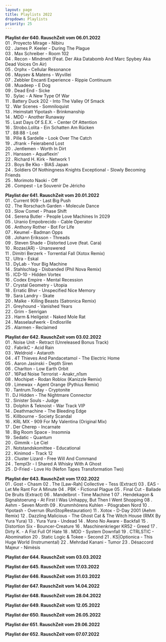 ```yaml
---
layout: page
title: Playlists 2022
dropdown: Playlists
priority: 25
---
```

<p><a name="rzpl640"></a> <strong>Playlist der 640. RauschZeit vom 06.01.2022</strong><br />
01 . Proyecto Mirage - Nibiru<br />
02 . James P. Keeler - During The Plague<br />
03 . Max Schreiber - Room 102<br />
04 . Recon - Mindmelt (Feat. Der Aka Databomb And Marc Spybey Aka Dead Voices On Air)<br />
05 . Orphx - Cellular Resonance<br />
06 . Maysev &amp; Matens - Wyvillei<br />
07 . Zebbler Encanti Experience - Rippie Continuum<br />
08 . Muadeep - E Dog<br />
09 . Dead End - Sicke<br />
10 . Sylac - A New Type Of War<br />
11 . Battery Duck 202 - Into The Valley Of Smack<br />
12 . War Scenes - Somniloquist<br />
13 . Heimstatt Yipotash - Brinkmanship<br />
14 . MDD - Another Runaway<br />
15 . Last Days Of S.E.X. - Center Of Attention<br />
16 . Strobo.Lolita - Ein Schatten Am Rücken<br />
17 . 88:88 - Lost<br />
18 . Pille &amp; Sardelle - Look Over The Catch<br />
19 . Jfrank - Feierabend Lost<br />
20 . Jentlemen - Worth In Dirt<br />
21 . Hanssen - Aquaflexin'<br />
22 . Richard H. Kirk - Network 1<br />
23 . Boys Be Kko - BIAS Japan<br />
24 . Soldiers Of Nothingness Knights Exceptional - Slowly Becoming Friends<br />
25 . Morimoto Naoki - Off<br />
26 . Compest - Le Souvenir De Jéricho</p>
<p><a name="rzpl641"></a> <strong>Playlist der 641. RauschZeit vom 20.01.2022</strong><br />
01 . Current 909 - Last Big Push<br />
02 . The Rorschach Garden - Molecule Dance<br />
03 . Slow Comet - Phase Shift<br />
04 . Serena Butler - People Love Machines In 2029<br />
05 . Uranio Empobrecido - Cable Operator<br />
06 . Anthony Rother - Bot For Life<br />
07 . Keumel - Badman Opps<br />
08 . Johann Eriksson - Threads<br />
09 . Steven Shade - Distorted Love (feat. Cara)<br />
10 . Rozas(AR) - Unanswered<br />
11 . Dimitri Berzerk - Torrential Fall (Xotox Remix)<br />
12 . Ultra - Eskal<br />
13 . DyLab - Your Big Machine<br />
14 . Stahlschlag - Disbanded (Phil Nova Remix)<br />
15 . ICD-10 - Hidden Vortex<br />
16 . Codex Empire - Mental Recession<br />
17 . Crystal Geometry - Utopia<br />
18 . Erratic Bhvr - Unspecified Nice Memory<br />
19 . Sara Landry - Skate<br />
20 . Malke - Killing Beasts (Satronica Remix)<br />
21 . Greyhound - Vanished Years<br />
22 . Grim - Senrigan<br />
23 . Harm &amp; Heilgeist - Naked Mole Rat<br />
24 . Masselaufwerk - Endlosrille<br />
25 . Alarmen - Reclaimed</p>
<p><a name="rzpl642"></a> <strong>Playlist der 642. RauschZeit vom 03.02.2022</strong><br />
01 . Noise Unit - Retract (Unreleased Bonus Track)<br />
02 . FabrikC - Acid Rain<br />
03 . Weldroid - Astaroth<br />
04 . 4T Thieves And Pandacetamol - The Electric Home<br />
05 . Aaron Jasinski - Depth Siren<br />
06 . Charlton - Low Earth Orbit<br />
07 . 16Pad Noise Terrorist - Anakr_n1sm<br />
08 . Mochipet - Rodan Roblox (Kanizzle Remix)<br />
09 . Limewax - Agent Orange (Pythius Remix)<br />
10 . Tantrum.Today - Cryptonite<br />
11 . DJ Hidden - The Nightmare Connector<br />
12 . Sinister Souls - Judge<br />
13 . Dolphin & Teknoist - War Track VIP<br />
14 . Deathmachine - The Bleeding Edge<br />
15 . Killbourne - Society Scandal<br />
16 . KRL MX - 909 For My Valentina (Original Mix)<br />
17 . Der Cherep - Incarnate<br />
18 . Big Room Space - Insomnia<br />
19 . Sedatic - Quantum<br />
20 . Gimmik - Le Ciel<br />
21 . Notstandskomittee - Educational<br />
22 . Kinimod - Track 12<br />
23 . Cluster Lizard - Free Will And Command<br />
24 . Templ3r - I Shared A Whisky With A Ghost<br />
25 . D-Fried - Love Ho (Nefon Tapes Transformation Two)</p>
<p><a name="rzpl643"></a> <strong>Playlist der 643. RauschZeit vom 17.02.2022</strong><br />
01 . Gost - Chasm
02 . The [Law-Rah] Collective - Tess (Extract)
03 . EAS - Let Me Rant For A Minute
04 . PBK - Fictional Plague
05 . Final Cut - Ballade De Bruits (Extract)
06 . Mandelbrot - Time Machine 1
07 . Hendekagon & Signalstoerung - At First I Was Unhappy, But Then I Went Shopping
08 . Aehm - Seven Month
09 . Krummhörens Kuhlen - Pösgraben Nord
10 . Yipotash - Overrun (RunStopRestauration)
11 . Xotox - D-Day 2001 (Aehm Remix)
12 . Dazzling Malicious - The Ghost Cat & The Witch House (RMX By Yura Yura)
13 . Yura Yura - Undead
14 . Mono No Aware - Backfall
15 . Distortion Six - Bouncer-Creature
16 . Maschinenkrieger KR52 - Greed
17 . Dirty K. - A Fist Full Of Hate
18 . MDD - System Downfall
19 . CTRLSTIC - Abomination
20 . Static Logic & Tokee - Second
21 . KS|Optionica - This Huge World (Instrumental)
22 . Mehrdad Kanani - Tumor
23 . Désaccord Majeur - Nimèsis
<p><a name="rzpl644"></a> <strong>Playlist der 644. RauschZeit vom 03.03.2022</strong><br />

<p><a name="rzpl645"></a> <strong>Playlist der 645. RauschZeit vom 17.03.2022</strong><br />

<p><a name="rzpl646"></a> <strong>Playlist der 646. RauschZeit vom 31.03.2022</strong><br />

<p><a name="rzpl647"></a> <strong>Playlist der 647. RauschZeit vom 14.04.2022</strong><br />

<p><a name="rzpl648"></a> <strong>Playlist der 648. RauschZeit vom 28.04.2022</strong><br />

<p><a name="rzpl649"></a> <strong>Playlist der 649. RauschZeit vom 12.05.2022</strong><br />

<p><a name="rzpl650"></a> <strong>Playlist der 650. RauschZeit vom 26.05.2022</strong><br />

<p><a name="rzpl651"></a> <strong>Playlist der 651. RauschZeit vom 29.06.2022</strong><br />

<p><a name="rzpl652"></a> <strong>Playlist der 652. RauschZeit vom 07.07.2022</strong><br />

